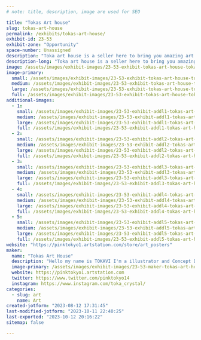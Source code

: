 ```yaml
---
# note: title, description, image are used for SEO

title: "Tokas Art house"
slug: tokas-art-house
permalink: /exhibits/tokas-art-house/
exhibit-id: 23-53
exhibit-zone: "Opportunity"
space-number: Unassigned
description: "Toka art house is a seller here to bring you amazing art prints that you will like from loved Ip"
description-long: "Toka art house is a seller here to bring you amazing art prints that you will like from loved Ip from anime to star wars"
image: /assets/images/exhibit-images/23-53-exhibit-tokas-art-house-tokavi-contestgen-large.jpg
image-primary: 
  small: /assets/images/exhibit-images/23-53-exhibit-tokas-art-house-tokavi-contestgen-small.jpg
  medium: /assets/images/exhibit-images/23-53-exhibit-tokas-art-house-tokavi-contestgen-medium.jpg
  large: /assets/images/exhibit-images/23-53-exhibit-tokas-art-house-tokavi-contestgen-large.jpg
  full: /assets/images/exhibit-images/23-53-exhibit-tokas-art-house-tokavi-contestgen-full.jpg
additional-images: 
  - 1:
    small: /assets/images/exhibit-images/23-53-exhibit-addl1-tokas-art-house-allen-weaver-cute2-small.jpg
    medium: /assets/images/exhibit-images/23-53-exhibit-addl1-tokas-art-house-allen-weaver-cute2-medium.jpg
    large: /assets/images/exhibit-images/23-53-exhibit-addl1-tokas-art-house-allen-weaver-cute2-large.jpg
    full: /assets/images/exhibit-images/23-53-exhibit-addl1-tokas-art-house-allen-weaver-cute2-full.jpg
  - 2:
    small: /assets/images/exhibit-images/23-53-exhibit-addl2-tokas-art-house-allen-weaver-juno-illuasrtationfinal-small.jpg
    medium: /assets/images/exhibit-images/23-53-exhibit-addl2-tokas-art-house-allen-weaver-juno-illuasrtationfinal-medium.jpg
    large: /assets/images/exhibit-images/23-53-exhibit-addl2-tokas-art-house-allen-weaver-juno-illuasrtationfinal-large.jpg
    full: /assets/images/exhibit-images/23-53-exhibit-addl2-tokas-art-house-allen-weaver-juno-illuasrtationfinal-full.jpg
  - 3:
    small: /assets/images/exhibit-images/23-53-exhibit-addl3-tokas-art-house-tokavi-magefinal-small.jpg
    medium: /assets/images/exhibit-images/23-53-exhibit-addl3-tokas-art-house-tokavi-magefinal-medium.jpg
    large: /assets/images/exhibit-images/23-53-exhibit-addl3-tokas-art-house-tokavi-magefinal-large.jpg
    full: /assets/images/exhibit-images/23-53-exhibit-addl3-tokas-art-house-tokavi-magefinal-full.jpg
  - 4:
    small: /assets/images/exhibit-images/23-53-exhibit-addl4-tokas-art-house-tokavi-beach-small.jpg
    medium: /assets/images/exhibit-images/23-53-exhibit-addl4-tokas-art-house-tokavi-beach-medium.jpg
    large: /assets/images/exhibit-images/23-53-exhibit-addl4-tokas-art-house-tokavi-beach-large.jpg
    full: /assets/images/exhibit-images/23-53-exhibit-addl4-tokas-art-house-tokavi-beach-full.jpg
  - 5:
    small: /assets/images/exhibit-images/23-53-exhibit-addl5-tokas-art-house-tokavi-lidialin2-small.jpg
    medium: /assets/images/exhibit-images/23-53-exhibit-addl5-tokas-art-house-tokavi-lidialin2-medium.jpg
    large: /assets/images/exhibit-images/23-53-exhibit-addl5-tokas-art-house-tokavi-lidialin2-large.jpg
    full: /assets/images/exhibit-images/23-53-exhibit-addl5-tokas-art-house-tokavi-lidialin2-full.jpg
website: "https://pinktokyo1.artstation.com/store/art_posters"
maker: 
  name: "Tokas Art House"
  description: "Hello my name is TOKAVI I'm a illustrator and Concept Designer who goes to school here in central FL and would love to see and meet new people. I specializes in creating beautiful Illustrations for anime and Comics . Im here to have fun! And show off my art and art prints "
  image-primary: /assets/images/exhibit-images/23-53-maker-tokas-art-house-c6aa677c57477a4a2a9fa59958f5deab-medium.jpg
  website: https://pinktokyo1.artstation.com
  twitter: https://www.twitter.com/pinktokyo14
  instagram: https://www.instagram.com/toka_crystal/
categories: 
  - slug: art
    name: Art
created-jotform: "2023-08-12 17:31:45"
last-modified-jotform: "2023-10-11 22:40:25"
last-exported: "2023-10-12 20:16:22"
sitemap: false

---
```

